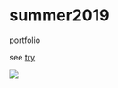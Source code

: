 # summer2019
portfolio


see [try](/try.html)
<div id="try"></div>



[<img src="/shesmydarling.png">](/try.html)
